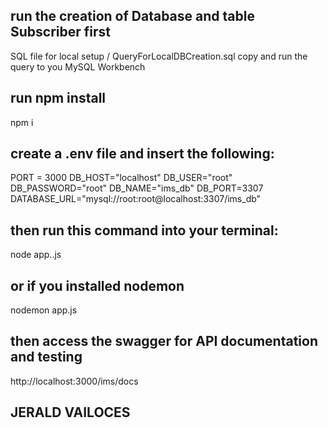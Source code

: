 <!-- THIS IS FOR EXAMINATION ONLY -->

<!-- IMS Home Phone Subscriber Service -->

## run the creation of Database and table Subscriber first
SQL file for local setup / QueryForLocalDBCreation.sql
copy and run the query to you MySQL Workbench
## run npm install
npm i
## create a .env file and insert the following:
PORT = 3000
DB_HOST="localhost"
DB_USER="root"
DB_PASSWORD="root"
DB_NAME="ims_db"
DB_PORT=3307
DATABASE_URL="mysql://root:root@localhost:3307/ims_db"

## then run this command into your terminal:
node app..js

## or if you installed nodemon
nodemon app.js

## then access the swagger for API documentation and testing
http://localhost:3000/ims/docs

## JERALD VAILOCES